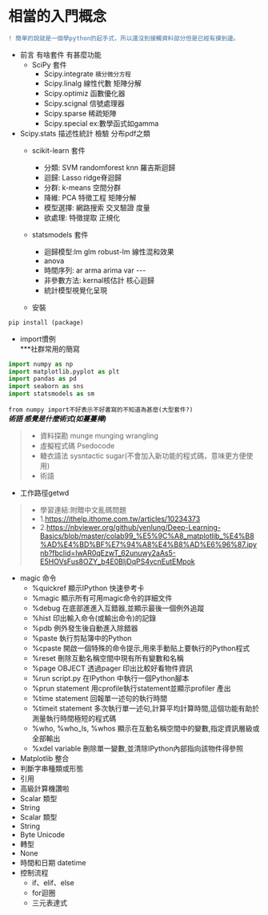 # 相當的入門概念
```diff
! 簡單的說就是一個學python的起手式，所以還沒到接觸資料部分但是已經有摸到邊。
```
* 前言 有啥套件 有甚麼功能  
  * SciPy 套件  
    * Scipy.integrate `積分微分方程`
    * Scipy.linalg 線性代數 矩陣分解
    * Scipy.optimiz 函數優化器
    * Scipy.scignal 信號處理器
    * Scipy.sparse 稀疏矩陣
    * Scipy.special ex:數學函式如gamma
* Scipy.stats 描述性統計 檢驗 分布pdf之類
  * scikit-learn 套件  
    * 分類: SVM randomforest knn 羅吉斯迴歸
    * 迴歸: Lasso ridge脊迴歸
    * 分群: k-means 空間分群
    * 降維: PCA 特徵工程 矩陣分解
    * 模型選擇: 網路搜索 交叉驗證 度量
    * 欲處理: 特徵提取 正規化  
  * statsmodels 套件  
    * 迴歸模型:lm glm robust-lm 線性混和效果
    * anova
    * 時間序列: ar arma arima var ---
    * 非參數方法: kernal核估計 核心迴歸
    * 統計模型視覺化呈現  

  * 安裝  
```python
pip install (package)
```
* import慣例  
***社群常用的簡寫

```python
import numpy as np
import matplotlib.pyplot as plt
import pandas as pd
import seaborn as sns
import statsmodels as sm
```

`from numpy import不好表示不好書寫的不知道為甚麼(大型套件?)`  
***術語 感覺是什麼術式(如蔓蔓樺)***
> * 資料探勘 munge munging wrangling 
> * 虛擬程式碼 Psedocode
> * 糖衣語法 sysntactic sugar(不會加入新功能的程式碼，意味更方便使用)
> * 術語  
* 工作路徑getwd  
> * 學習連結:附贈中文亂碼問題
> * 1.https://ithelp.ithome.com.tw/articles/10234373
> * 2.https://nbviewer.org/github/yenlung/Deep-Learning-Basics/blob/master/colab99_%E5%9C%A8_matplotlib_%E4%B8%AD%E4%BD%BF%E7%94%A8%E4%B8%AD%E6%96%87.ipynb?fbclid=IwAR0qEzwT_62unuwy2aAs5-E5HOVsFus8OZY_b4E0BIjDqPS4vcnEutEMpok

* magic 命令  
  * %quickref 顯示IPython 快速參考卡
  * %magic 顯示所有可用magic命令的詳細文件
  * %debug 在底部進進入互錯器,並顯示最後一個例外追蹤
  * %hist 印出輸入命令(或輸出命令)的記錄
  * %pdb 例外發生後自動進入除錯器
  * %paste 執行剪貼簿中的Python
  * %cpaste 開啟一個特殊的命令提示,用來手動贴上要執行的Python程式
  * %reset 刪除互動名稱空間中現有所有變數和名稱
  * %page OBJECT 透過pager 印出比較好看物件資訊
  * %run script.py 在IPython 中執行一個Python腳本
  * %prun statement 用cprofile執行statement並顯示profiler 產出
  * %time statement 回報單一述句的執行時間
  * %timeit statement 多次執行單一述句,計算平均計算時間,這個功能有助於測量執行時間極短的程式碼
  * %who, %who_ls, %whos 顯示在互動名稱空間中的變數,指定資訊層級或全部輸出
  * %xdel variable 刪除單一變數,並清除IPython內部指向該物件得參照
* Matplotlib 整合  
* 判斷字串種類或形態  
* 引用  
* 高級計算機讚啦  
* Scalar 類型  
* String  
* Scalar 類型  
* String  
* Byte Unicode  
* 轉型  
* None  
* 時間和日期 datetime  
* 控制流程   
  * if、elif、else  
  * for迴圈  
  * 三元表達式  
